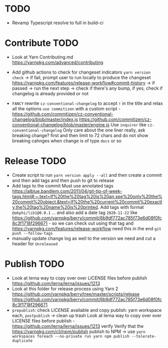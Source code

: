 # TODO

- Revamp Typescript resolve to full in build-ci

# Contribute TODO

- Look at Yarn Contributing.md
  https://yarnpkg.com/advanced/contributing

- Add github actions to check for changeset indicators
  `yarn version check` -> if fail, prompt user to run locally to produce the changeset
  https://yarnpkg.com/features/release-workflow#commit-history
  -> if passed -> run the next step -> check if there's any bump, if yes, check if changelog is already provided or not

- `FANCY` rewrite `cz-conventional-changelog` to accept `!` in the title and relax all the options
  `use commitizen` with a custom script - https://github.com/commitizen/cz-conventional-changelog/blob/master/index.js
  https://github.com/commitizen/cz-conventional-changelog/blob/master/engine.js
  Use `inquirer` like `cz-conventional-changelog`
  Only care about the one liner really, ask breaking change? first and then limit to 72 chars and do not show breaking cahnges when change is of type `docs` or so

# Release TODO

- Create script to run `yarn version apply --all` and then create a commit and then add tags and then push to git to release
- Add tags to the commit
  Must use annotated tags
  https://alblue.bandlem.com/2011/04/git-tip-of-week-tags.html#:~:text=If%20the%20tag%20is%20an,see%20only%20the%20commit%20object.&text=If%20the%20current%20commit%20exactly,the%20tag%20name%20is%20printed.
  Add tags with format `@akphi/lib1@0.0.1` ... and also add a date tag `2020-11-22` like https://github.com/yarnpkg/berry/commit/6b9df772ac785f73e6d08f0fc8c3f1718f296671 - so we can check out using that tag and
  https://yarnpkg.com/features/release-workflow
  need this in the end `git push --follow-tags`
- manually update change log as well to the version we need and cut a header for `Unreleased`

# Publish TODO

- Look at lerna way to copy over over LICENSE files before publish
  https://github.com/lerna/lerna/issues/1213
- Look at this folder for release process using Yarn 2
  https://github.com/yarnpkg/berry/tree/master/scripts/release
  https://github.com/yarnpkg/berry/commit/6b9df772ac785f73e6d08f0fc8c3f1718f296671
- `prepublish`: check LICENSE available and copy publish: yarn workspace each, `postpublish` -> clean up trash
  Look at lerna way to copy over over LICENSE files before publish - https://github.com/lerna/lerna/issues/1213
  verify
  Verify that the
  https://yarnpkg.com/cli/npm/publish
  publish to NPM -> use `yarn workspaces foreach --no-private run yarn npm publish --tolerate-duplicate`
